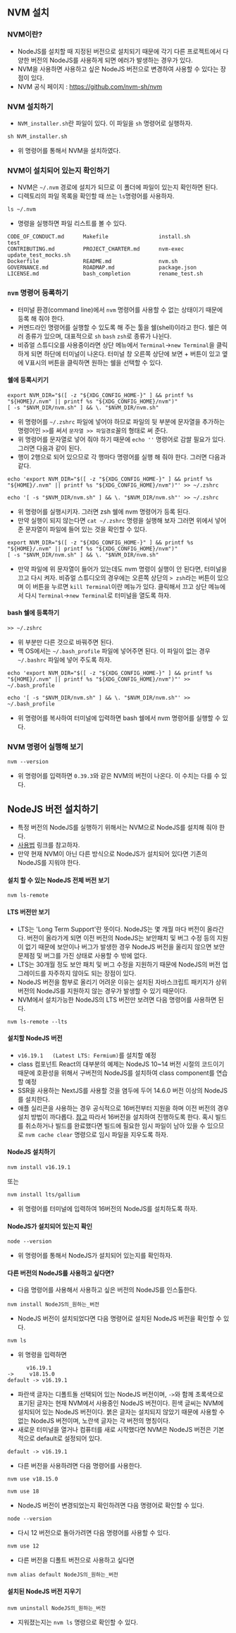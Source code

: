 ## NVM 설치
### NVM이란?
- NodeJS를 설치할 때 지정된 버전으로 설치되기 때문에 각기 다른 프로젝트에서 다양한 버전의 NodeJS를 사용하게 되면 에러가 발생하는 경우가 있다.
- NVM을 사용하면 사용하고 싶은 NodeJS 버전으로 변경하여 사용할 수 있다는 장점이 있다.
- NVM 공식 페이지 : https://github.com/nvm-sh/nvm

### NVM 설치하기
- `NVM_installer.sh`란 파일이 있다. 이 파일을 `sh` 명령어로 실행하자.
```
sh NVM_installer.sh
```
- 위 명령어를 통해서 NVM을 설치하였다.

### NVM이 설치되어 있는지 확인하기
- NVM은 `~/.nvm` 경로에 설치가 되므로 이 폴더에 파일이 있는지 확인하면 된다.
- 디렉토리의 파일 목록을 확인할 때 쓰는 `ls`명령어를 사용하자.
```
ls ~/.nvm
```
- 명령을 실행하면 파일 리스트를 볼 수 있다.
```
CODE_OF_CONDUCT.md      Makefile                install.sh              test
CONTRIBUTING.md         PROJECT_CHARTER.md      nvm-exec                update_test_mocks.sh
Dockerfile              README.md               nvm.sh
GOVERNANCE.md           ROADMAP.md              package.json
LICENSE.md              bash_completion         rename_test.sh
```

### `nvm` 명령어 등록하기
- 터미널 환경(command line)에서 `nvm` 명령어를 사용할 수 없는 상태이기 때문에 등록 해 줘야 한다.
- 커멘드라인 명령어를 실행할 수 있도록 해 주는 툴을 쉘(shell)이라고 한다. 쉘은 여러 종류가 있으며, 대표적으로 `sh` `bash` `zsh`로 종류가 나뉜다.
- 비쥬얼 스튜디오를 사용중이라면 상단 메뉴에서 `Terminal`->`new Terminal`을 클릭하게 되면 하단에 터미널이 나온다.
터미널 창 오른쪽 상단에 보면 + 버튼이 있고 옆에 V표시의 버튼을 클릭하면 원하는 쉘을 선택할 수 있다.

#### 쉘에 등록시키기
```
export NVM_DIR="$([ -z "${XDG_CONFIG_HOME-}" ] && printf %s "${HOME}/.nvm" || printf %s "${XDG_CONFIG_HOME}/nvm")"
[ -s "$NVM_DIR/nvm.sh" ] && \. "$NVM_DIR/nvm.sh"
```
- 위 명령어를  `~/.zshrc` 파일에 넣어야 하므로 파일의 뒷 부분에 문자열을 추가하는 명령어인 `>>`를 써서 `문자열 >> 파일경로`꼴의 형태로 써 준다.
- 위 명령어를 문자열로 넣어 줘야 하기 때문에 `echo ''` 명령어로 감쌀 필요가 있다. 그러면 다음과 같이 된다.
- 행이 2행으로 되어 있으므로 각 행마다 명령어를 실행 해 줘야 한다. 그러면 다음과 같다.
```
echo 'export NVM_DIR="$([ -z "${XDG_CONFIG_HOME-}" ] && printf %s "${HOME}/.nvm" || printf %s "${XDG_CONFIG_HOME}/nvm")"' >> ~/.zshrc
```
```
echo '[ -s "$NVM_DIR/nvm.sh" ] && \. "$NVM_DIR/nvm.sh"' >> ~/.zshrc
```
- 위 명령어를 실행시키자. 그러면 zsh 쉘에 nvm 명령어가 등록 된다.
- 만약 실행이 되지 않는다면 `cat ~/.zshrc` 명령을 실행해 보자 그러면 위에서 넣어준 문자열이 파일에 들어 있는 것을 확인할 수 있다.
```
export NVM_DIR="$([ -z "${XDG_CONFIG_HOME-}" ] && printf %s "${HOME}/.nvm" || printf %s "${XDG_CONFIG_HOME}/nvm")"
[ -s "$NVM_DIR/nvm.sh" ] && \. "$NVM_DIR/nvm.sh"
```
- 만약 파일에 위 문자열이 들어가 있는데도 nvm 명령이 실행이 안 된다면, 터미널을 끄고 다시 켜자. 비쥬얼 스튜디오의 경우에는 오른쪽 상단의 `> zsh`라는 버튼이 있으며 이 버튼을 누르면 `kill Terminal`이란 메뉴가 있다. 클릭해서 끄고 상단 메뉴에서 다시 `Terminal`->`new Terminal`로 터미널을 열도록 하자.

#### bash 쉘에 등록하기
```
>> ~/.zshrc
```
- 위 부분만 다른 것으로 바꿔주면 된다.
- 맥 OS에서는 `~/.bash_profile` 파일에 넣어주면 된다. 이 파일이 없는 경우 `~/.bashrc` 파일에 넣어 주도록 하자.
```
echo 'export NVM_DIR="$([ -z "${XDG_CONFIG_HOME-}" ] && printf %s "${HOME}/.nvm" || printf %s "${XDG_CONFIG_HOME}/nvm")"' >> ~/.bash_profile
```
```
echo '[ -s "$NVM_DIR/nvm.sh" ] && \. "$NVM_DIR/nvm.sh"' >> ~/.bash_profile
```
- 위 명령어를 복사하여 터미널에 입력하면 bash 쉘에서 nvm 명령어를 실행할 수 있다.

### NVM 명령어 실행해 보기
```
nvm --version
```
- 위 명령어를 입력하면 `0.39.3`와 같은 NVM의 버전이 나온다. 이 수치는 다를 수 있다.

## NodeJS 버전 설치하기
- 특정 버전의 NodeJS를 실행하기 위해서는 NVM으로 NodeJS를 설치해 줘야 한다.
- [사용법](https://github.com/nvm-sh/nvm#usage) 링크를 참고하자.
- 만약 현재 NVM이 아닌 다른 방식으로 NodeJS가 설치되어 있다면 기존의 NodeJS를 지워야 한다.

#### 설치 할 수 있는 NodeJS 전체 버전 보기
```
nvm ls-remote
```

#### LTS 버전만 보기
- LTS는 'Long Term Support'란 뜻이다. NodeJS는 몇 개월 마다 버전이 올라간다. 버전이 올라가게 되면 이전 버전의 NodeJS는 보안패치 및 버그 수정 등의 지원이 없기 때문에 보안이나 버그가 발생한 경우 NodeJS 버전을 올리지 않으면 보안 문제점 및 버그를 가진 상태로 사용할 수 밖에 없다.
- LTS는 30개월 정도 보안 패치 및 버그 수정을 지원하기 때문에 NodeJS의 버전 업그레이드를 자주하지 않아도 되는 장점이 있다.
- NodeJS 버전을 함부로 올리기 어려운 이유는 설치된 자바스크립트 패키지가 상위 버전의 NodeJS를 지원하지 않는 경우가 발생할 수 있기 때문이다.
- NVM에서 설치가능한 NodeJS의 LTS 버전만 보려면 다음 명령어를 사용하면 된다.
```
nvm ls-remote --lts
```

#### 설치할 NodeJS 버전
- `v16.19.1   (Latest LTS: Fermium)`를 설치할 예정
- class 컴포넌트 React의 대부분의 예제는 NodeJS 10~14 버전 시절의 코드이기 때문에 호환성을 위해서 구버전의 NodeJS를 설치하여 class component를 연습할 예정
- SSR을 사용하는 NextJS를 사용할 것을 염두에 두어 14.6.0 버전 이상의 NodeJS를 설치한다.
- 애플 실리콘을 사용하는 경우 공식적으로 16버전부터 지원을 하며 이전 버전의 경우 설치 방법이 까다롭다. [참고](https://github.com/nvm-sh/nvm#macos-troubleshooting) 따라서 16버전을 설치하여 진행하도록 한다. 혹시 빌드를 취소하거나 빌드를 완료했다면 빌드에 필요한 임시 파일이 남아 있을 수 있으므로 `nvm cache clear` 명령으로 임시 파일을 지우도록 하자.

#### NodeJS 설치하기
```
nvm install v16.19.1
```
또는
```
nvm install lts/gallium
```
- 위 명령어를 터미널에 입력하여 16버전의 NodeJS를 설치하도록 하자.

#### NodeJS가 설치되어 있는지 확인
```
node --version
```
- 위 명령어를 통해서 NodeJS가 설치되어 있는지를 확인하자.

#### 다른 버전의 NodeJS를 사용하고 싶다면?
- 다음 명령어를 사용해서 사용하고 싶은 버전의 NodeJS를 인스톨한다.
```
nvm install NodeJS의_원하는_버전
```
- NodeJS 버전이 설치되었다면 다음 명령어로 설치된 NodeJS 버전을 확인할 수 있다.
```
nvm ls
```
- 위 명령을 입력하면
```
      v16.19.1
->     v18.15.0
default -> v16.19.1
```
- 파란색 글자는 디폴트돌 선택되어 있는 NodeJS 버전이며, `->`와 함께 초록색으로 표기된 글자는 현재 NVM에서 사용중인 NodeJS 버전이다. 흰색 글씨는 NVM에 설치되어 있는 NodeJS 버전이다. 붉은 글자는 설치되지 않았기 때문에 사용할 수 없는 NodeJS 버전이며, 노란색 글자는 각 버전의 명칭이다.
- 새로운 터미널을 열거나 컴퓨터를 새로 시작했다면 NVM은 NodeJS 버전은 기본적으로 default로 설정되어 있다.
```
default -> v16.19.1
```
- 다른 버전을 사용하려면 다음 명령어를 사용한다.
```
nvm use v18.15.0
```
```
nvm use 18
```
- NodeJS 버전이 변경되었는지 확인하려면 다음 명령어로 확인할 수 있다.
```
node --version
```
- 다시 12 버전으로 돌아가려면 다음 명령어를 사용할 수 있다.
```
nvm use 12
```
- 다른 버전을 디폴트 버전으로 사용하고 싶다면
```
nvm alias default NodeJS의_원하는_버전
```

#### 설치된 NodeJS 버전 지우기
```
nvm uninstall NodeJS의_원하는_버전
```
- 지워졌는지는 `nvm ls` 명령으로 확인할 수 있다.